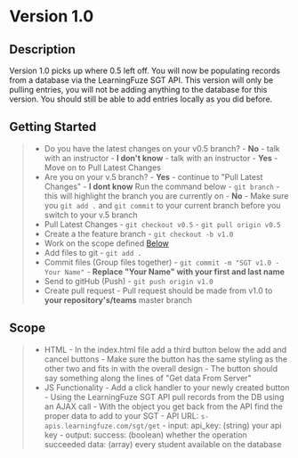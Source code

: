 # Version 1.0

## Description
Version 1.0 picks up where 0.5 left off. You will now be populating records from a database via the LearningFuze SGT API. This version will only be pulling entries, you will not be adding anything to the database for this version. You should still be able to add entries locally as you did before.

## Getting Started
> - Do you have the latest changes on your v0.5 branch?
    - **No** - talk with an instructor
    - **I don't know** - talk with an instructor
    - **Yes** - Move on to Pull Latest Changes
> - Are you on your v.5 branch?
    - **Yes** - continue to "Pull Latest Changes"
    - **I dont know** Run the command below
        - `git branch` - this will highlight the branch you are currently on
    - **No** - Make sure you `git add .` and `git commit` to your current branch before you switch to your v.5 branch
> - Pull Latest Changes
        - `git checkout v0.5`
        - `git pull origin v0.5`
> - Create a the feature branch
    - `git checkout -b v1.0`
> - Work on the scope defined <a href="https://github.com/Learning-Fuze/SGT/tree/v1.0#scope">Below</a>
> - Add files to git
    - `git add .`
> - Commit files (Group files together)
    - `git commit -m "SGT v1.0 - Your Name"`
    - **Replace "Your Name" with your first and last name**
> - Send to gitHub (Push)
    - `git push origin v1.0`
> - Create pull request
    - Pull request should be made from v1.0 to **your repository's/teams** master branch


## Scope
> - HTML
    - In the index.html file add a third button below the add and cancel buttons
        - Make sure the button has the same styling as the other two and fits in with the overall design
        - The button should say something along the lines of "Get data From Server"
> - JS Functionality
    - Add a click handler to your newly created button
        - Using the LearningFuze SGT API pull records from the DB using an AJAX call
        - With the object you get back from the API find the proper data to add to your SGT
    - API URL: `s-apis.learningfuze.com/sgt/get`
        - input:
            api_key: (string) your api key
        - output:
            success: (boolean) whether the operation succeeded
            data: (array) every student available on the database
    

